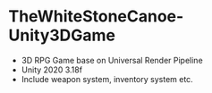 # TheWhiteStoneCanoe-Unity3DGame
* 3D RPG Game base on Universal Render Pipeline
* Unity 2020 3.18f
* Include weapon system, inventory system etc.
